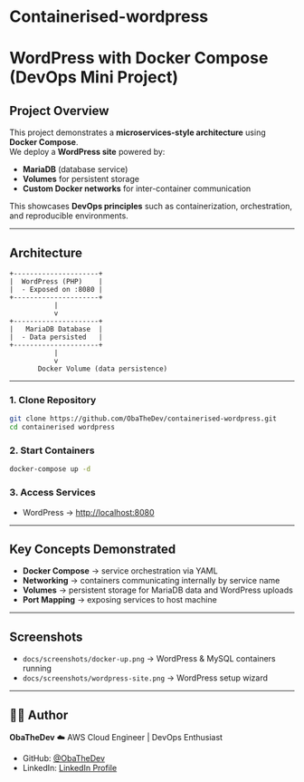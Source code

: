 # Containerised-wordpress

# WordPress with Docker Compose (DevOps Mini Project)

## Project Overview
This project demonstrates a **microservices-style architecture** using **Docker Compose**.  
We deploy a **WordPress site** powered by:
- **MariaDB** (database service)  
- **Volumes** for persistent storage  
- **Custom Docker networks** for inter-container communication  

This showcases **DevOps principles** such as containerization, orchestration, and reproducible environments.

---

## Architecture
```text
+---------------------+
|  WordPress (PHP)    |
|  - Exposed on :8080 |
+---------------------+
           |
           v
+---------------------+      
|   MariaDB Database  |
|  - Data persisted   |      
+---------------------+   
           |
           v
       Docker Volume (data persistence)
````

---


### 1. Clone Repository

```bash
git clone https://github.com/ObaTheDev/containerised-wordpress.git
cd containerised wordpress
```

### 2. Start Containers

```bash
docker-compose up -d
```

### 3. Access Services

* WordPress → [http://localhost:8080](http://localhost:8080)

---

## Key Concepts Demonstrated

* **Docker Compose** → service orchestration via YAML
* **Networking** → containers communicating internally by service name
* **Volumes** → persistent storage for MariaDB data and WordPress uploads
* **Port Mapping** → exposing services to host machine

---

## Screenshots

* `docs/screenshots/docker-up.png` → WordPress & MySQL containers running
* `docs/screenshots/wordpress-site.png` → WordPress setup wizard

---

## 👨‍💻 Author

**ObaTheDev**
☁️ AWS Cloud Engineer | DevOps Enthusiast

* GitHub: [@ObaTheDev](https://github.com/ObaTheDev)
* LinkedIn: [LinkedIn Profile](https://linkedin.com/in/obathedev)


